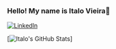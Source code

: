 ### Hello! My name is Italo Vieira👋

[![Linkedln](https://img.shields.io/badge/LinkedIn-0077B5?style=for-the-badge&logo=linkedin&logoColor=white)](https://www.linkedin.com/in/italolv/)

[![Italo's GitHub Stats](https://github-readme-stats.vercel.app/api?username=italolvieira&show_icons=true&theme=transparent)]
